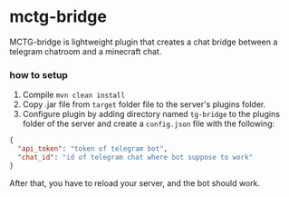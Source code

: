 # mctg-bridge

MCTG-bridge is lightweight plugin that creates a chat bridge between a telegram chatroom and a minecraft chat.

### how to setup 

1) Compile `mvn clean install`
2) Copy .jar file from `target` folder file to the server's plugins folder.
3) Configure plugin by adding directory named `tg-bridge` to the plugins folder of the server and create a `config.json` file with the following:
```json
{
  "api_token": "token of telegram bot",
  "chat_id": "id of telegram chat where bot suppose to work"
}

```
After that, you have to reload your server, and the bot should work.


